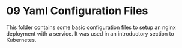 # 09 Yaml Configuration Files

This folder contains some basic configuration files to setup an nginx deployment with a service.
It was used in an introductory section to Kubernetes.
